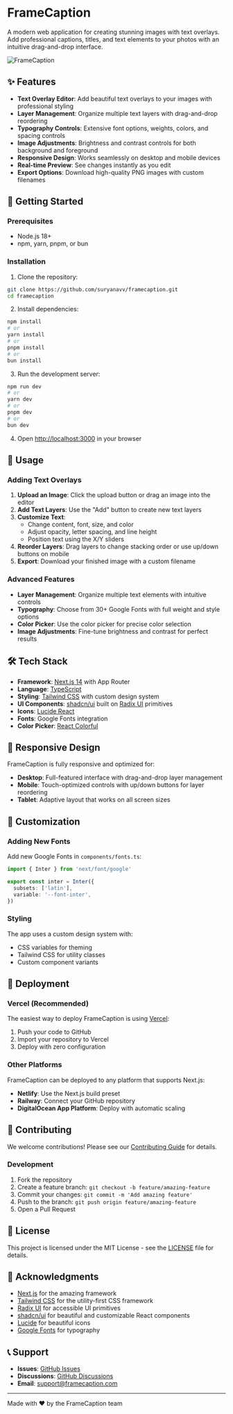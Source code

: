 # FrameCaption

A modern web application for creating stunning images with text overlays. Add professional captions, titles, and text elements to your photos with an intuitive drag-and-drop interface.

![FrameCaption](https://img.shields.io/badge/FrameCaption-Text%20Overlay%20Editor-blue?style=for-the-badge&logo=next.js)

## ✨ Features

- **Text Overlay Editor**: Add beautiful text overlays to your images with professional styling
- **Layer Management**: Organize multiple text layers with drag-and-drop reordering
- **Typography Controls**: Extensive font options, weights, colors, and spacing controls
- **Image Adjustments**: Brightness and contrast controls for both background and foreground
- **Responsive Design**: Works seamlessly on desktop and mobile devices
- **Real-time Preview**: See changes instantly as you edit
- **Export Options**: Download high-quality PNG images with custom filenames

## 🚀 Getting Started

### Prerequisites

- Node.js 18+ 
- npm, yarn, pnpm, or bun

### Installation

1. Clone the repository:
```bash
git clone https://github.com/suryanavv/framecaption.git
cd framecaption
```

2. Install dependencies:
```bash
npm install
# or
yarn install
# or
pnpm install
# or
bun install
```

3. Run the development server:
```bash
npm run dev
# or
yarn dev
# or
pnpm dev
# or
bun dev
```

4. Open [http://localhost:3000](http://localhost:3000) in your browser

## 📖 Usage

### Adding Text Overlays

1. **Upload an Image**: Click the upload button or drag an image into the editor
2. **Add Text Layers**: Use the "Add" button to create new text layers
3. **Customize Text**: 
   - Change content, font, size, and color
   - Adjust opacity, letter spacing, and line height
   - Position text using the X/Y sliders
4. **Reorder Layers**: Drag layers to change stacking order or use up/down buttons on mobile
5. **Export**: Download your finished image with a custom filename

### Advanced Features

- **Layer Management**: Organize multiple text elements with intuitive controls
- **Typography**: Choose from 30+ Google Fonts with full weight and style options
- **Color Picker**: Use the color picker for precise color selection
- **Image Adjustments**: Fine-tune brightness and contrast for perfect results

## 🛠️ Tech Stack

- **Framework**: [Next.js 14](https://nextjs.org/) with App Router
- **Language**: [TypeScript](https://www.typescriptlang.org/)
- **Styling**: [Tailwind CSS](https://tailwindcss.com/) with custom design system
- **UI Components**: [shadcn/ui](https://ui.shadcn.com/) built on [Radix UI](https://www.radix-ui.com/) primitives
- **Icons**: [Lucide React](https://lucide.dev/)
- **Fonts**: Google Fonts integration
- **Color Picker**: [React Colorful](https://react-colorful.com/)

## 📱 Responsive Design

FrameCaption is fully responsive and optimized for:
- **Desktop**: Full-featured interface with drag-and-drop layer management
- **Mobile**: Touch-optimized controls with up/down buttons for layer reordering
- **Tablet**: Adaptive layout that works on all screen sizes

## 🎨 Customization

### Adding New Fonts

Add new Google Fonts in `components/fonts.ts`:

```typescript
import { Inter } from 'next/font/google'

export const inter = Inter({
  subsets: ['latin'],
  variable: '--font-inter',
})
```

### Styling

The app uses a custom design system with:
- CSS variables for theming
- Tailwind CSS for utility classes
- Custom component variants

## 🚀 Deployment

### Vercel (Recommended)

The easiest way to deploy FrameCaption is using [Vercel](https://vercel.com):

1. Push your code to GitHub
2. Import your repository to Vercel
3. Deploy with zero configuration

### Other Platforms

FrameCaption can be deployed to any platform that supports Next.js:

- **Netlify**: Use the Next.js build preset
- **Railway**: Connect your GitHub repository
- **DigitalOcean App Platform**: Deploy with automatic scaling

## 🤝 Contributing

We welcome contributions! Please see our [Contributing Guide](CONTRIBUTING.md) for details.

### Development

1. Fork the repository
2. Create a feature branch: `git checkout -b feature/amazing-feature`
3. Commit your changes: `git commit -m 'Add amazing feature'`
4. Push to the branch: `git push origin feature/amazing-feature`
5. Open a Pull Request

## 📄 License

This project is licensed under the MIT License - see the [LICENSE](LICENSE) file for details.

## 🙏 Acknowledgments

- [Next.js](https://nextjs.org/) for the amazing framework
- [Tailwind CSS](https://tailwindcss.com/) for the utility-first CSS framework
- [Radix UI](https://www.radix-ui.com/) for accessible UI primitives
- [shadcn/ui](https://ui.shadcn.com/) for beautiful and customizable React components
- [Lucide](https://lucide.dev/) for beautiful icons
- [Google Fonts](https://fonts.google.com/) for typography

## 📞 Support

- **Issues**: [GitHub Issues](https://github.com/suryanavv/framecaption/issues)
- **Discussions**: [GitHub Discussions](https://github.com/suryanavv/framecaption/discussions)
- **Email**: support@framecaption.com

---

Made with ❤️ by the FrameCaption team
